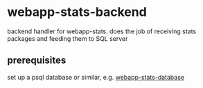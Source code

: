 # webapp-stats-backend
backend handler for webapp-stats. does the job of receiving stats packages and feeding them to SQL server

## prerequisites
set up a psql database or similar, e.g. [webapp-stats-database](https://github.com/johnkristijan/webapp-stats-database)
